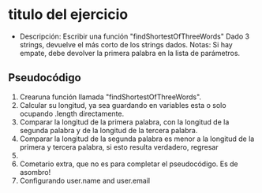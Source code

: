 # titulo del ejercicio
- Descripción: Escribir una función
"findShortestOfThreeWords" Dado 3 strings, devuelve el más corto de los strings dados. Notas:
Si hay empate, debe devolver la primera palabra en la lista de parámetros.

## Pseudocódigo
1. Crearuna función llamada "findShortestOfThreeWords".
2. Calcular su longitud, ya sea guardando en variables esta o solo ocupando .length directamente.
3. Comparar la longitud de la primera palabra, con la longitud de la segunda palabra y de la longitud de la tercera palabra.
4. Comparar la longitud de la segunda palabra es menor a la longitud de la primera y tercera palabra, si esto resulta verdadero, regresar
5.
6. Cometario extra, que no es para completar el pseudocódigo. Es de asombro!
7. Configurando user.name and user.email
